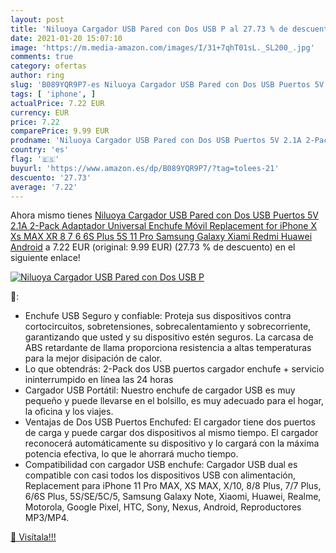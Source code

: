 ```yaml
---
layout: post
title: 'Niluoya Cargador USB Pared con Dos USB P al 27.73 % de descuento'
date: 2021-01-20 15:07:10
image: 'https://m.media-amazon.com/images/I/31+7qhT01sL._SL200_.jpg'
comments: true
category: ofertas
author: ring
slug: 'B089YQR9P7-es Niluoya Cargador USB Pared con Dos USB Puertos 5V 2.1A...'
tags: [ 'iphone', ]
actualPrice: 7.22 EUR
currency: EUR
price: 7.22
comparePrice: 9.99 EUR
prodname: 'Niluoya Cargador USB Pared con Dos USB Puertos 5V 2.1A 2-Pack Adaptador Universal Enchufe Móvil Replacement for iPhone X Xs MAX XR 8 7 6 6S Plus 5S 11 Pro  Samsung Galaxy  Xiami Redmi  Huawei  Android'
country: 'es'
flag: '🇪🇸'
buyurl: 'https://www.amazon.es/dp/B089YQR9P7/?tag=tolees-21'
descuento: '27.73'
average: '7.22'
---
```


Ahora mismo tienes [Niluoya Cargador USB Pared con Dos USB Puertos 5V 2.1A 2-Pack Adaptador Universal Enchufe Móvil Replacement for iPhone X Xs MAX XR 8 7 6 6S Plus 5S 11 Pro  Samsung Galaxy  Xiami Redmi  Huawei  Android](https://www.amazon.es/dp/B089YQR9P7/?tag=tolees-21) a 7.22 EUR (original: 9.99 EUR) (27.73 %  de descuento) en el siguiente enlace!

[![Niluoya Cargador USB Pared con Dos USB P](https://m.media-amazon.com/images/I/31+7qhT01sL._SL200_.jpg)](https://www.amazon.es/dp/B089YQR9P7/?tag=tolees-21)

🔎:

- Enchufe USB Seguro y confiable: Proteja sus dispositivos contra cortocircuitos, sobretensiones, sobrecalentamiento y sobrecorriente, garantizando que usted y su dispositivo estén seguros. La carcasa de ABS retardante de llama proporciona resistencia a altas temperaturas para la mejor disipación de calor.
- Lo que obtendrás: 2-Pack dos USB puertos cargador enchufe + servicio ininterrumpido en línea las 24 horas
- Cargador USB Portátil: Nuestro enchufe de cargador USB es muy pequeño y puede llevarse en el bolsillo, es muy adecuado para el hogar, la oficina y los viajes.
- Ventajas de Dos USB Puertos Enchufed: El cargador tiene dos puertos de carga y puede cargar dos dispositivos al mismo tiempo. El cargador reconocerá automáticamente su dispositivo y lo cargará con la máxima potencia efectiva, lo que le ahorrará mucho tiempo.
- Compatibilidad con cargador USB enchufe: Cargador USB dual es compatible con casi todos los dispositivos USB con alimentación, Replacement para iPhone 11 Pro MAX, XS MAX, X/10, 8/8 Plus, 7/7 Plus, 6/6S Plus, 5S/SE/5C/5, Samsung Galaxy Note, Xiaomi, Huawei, Realme, Motorola, Google Pixel, HTC, Sony, Nexus, Android, Reproductores MP3/MP4.

[🛒 Visítala!!!](https://www.amazon.es/dp/B089YQR9P7/?tag=tolees-21)
